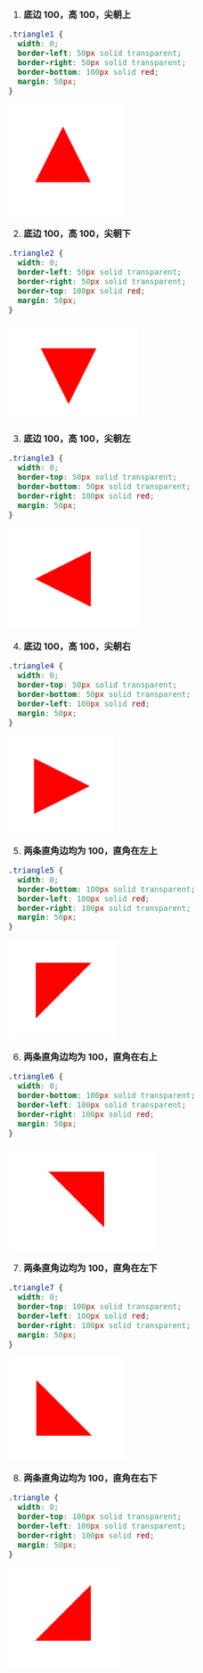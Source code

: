 <font size=3>

1. **底边 100，高 100，尖朝上**

```css
.triangle1 {
  width: 0;
  border-left: 50px solid transparent;
  border-right: 50px solid transparent;
  border-bottom: 100px solid red;
  margin: 50px;
}
```

![image](../images/08triangle/1.PNG)

2. **底边 100，高 100，尖朝下**

```css
.triangle2 {
  width: 0;
  border-left: 50px solid transparent;
  border-right: 50px solid transparent;
  border-top: 100px solid red;
  margin: 50px;
}
```

![image](../images/08triangle/2.png)

3. **底边 100，高 100，尖朝左**

```css
.triangle3 {
  width: 0;
  border-top: 50px solid transparent;
  border-bottom: 50px solid transparent;
  border-right: 100px solid red;
  margin: 50px;
}
```

![image](../images/08triangle/3.png)

4. **底边 100，高 100，尖朝右**

```css
.triangle4 {
  width: 0;
  border-top: 50px solid transparent;
  border-bottom: 50px solid transparent;
  border-left: 100px solid red;
  margin: 50px;
}
```

![image](../images/08triangle/4.png)

5. **两条直角边均为 100，直角在左上**

```css
.triangle5 {
  width: 0;
  border-bottom: 100px solid transparent;
  border-left: 100px solid red;
  border-right: 100px solid transparent;
  margin: 50px;
}
```

![image](../images/08triangle/5.png)

6. **两条直角边均为 100，直角在右上**

```css
.triangle6 {
  width: 0;
  border-bottom: 100px solid transparent;
  border-left: 100px solid transparent;
  border-right: 100px solid red;
  margin: 50px;
}
```

![image](../images/08triangle/6.png)

7. **两条直角边均为 100，直角在左下**

```css
.triangle7 {
  width: 0;
  border-top: 100px solid transparent;
  border-left: 100px solid red;
  border-right: 100px solid transparent;
  margin: 50px;
}
```

![image](../images/08triangle/7.png)

8. **两条直角边均为 100，直角在右下**

```css
.triangle {
  width: 0;
  border-top: 100px solid transparent;
  border-left: 100px solid transparent;
  border-right: 100px solid red;
  margin: 50px;
}
```

![image](../images/08triangle/8.png)
</font>
